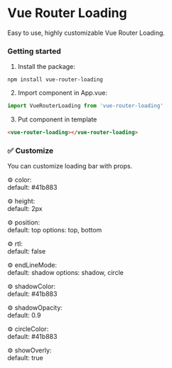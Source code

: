 
# Vue Router Loading

Easy to use, highly customizable Vue Router Loading.

### Getting started  

1. Install the package:
```shell
npm install vue-router-loading
```

2. Import component in App.vue:
```javascript
import VueRouterLoading from 'vue-router-loading'
```

3. Put component in template
```html
<vue-router-loading></vue-router-loading>
```

### ✅ Customize  

You can customize loading bar with props.

⚙ color:  
default: #41b883

⚙ height:  
default: 2px

⚙ position:  
default: top
options: top, bottom

⚙ rtl:  
default: false

⚙ endLineMode:  
default: shadow
options: shadow, circle

⚙ shadowColor:  
default: #41b883

⚙ shadowOpacity:  
default: 0.9

⚙ circleColor:  
default: #41b883

⚙ showOverly:  
default: true